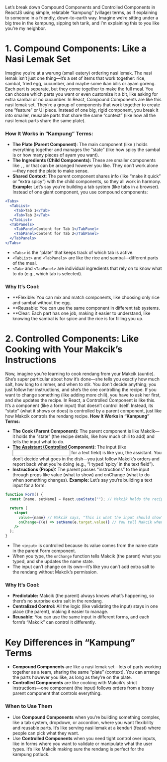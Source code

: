 Let’s break down Compound Components and Controlled Components in ReactJS using simple, relatable “kampung” (village) terms, as if explaining to someone in a friendly, down-to-earth way. Imagine we’re sitting under a big tree in the kampung, sipping teh tarik, and I’m explaining this to you like you’re my neighbor.

# 1. Compound Components: Like a Nasi Lemak Set
Imagine you’re at a warung (small eatery) ordering nasi lemak. The nasi lemak isn’t just one thing—it’s a set of items that work together: rice, sambal, fried egg, cucumber, and maybe some ikan bilis or ayam goreng. Each part is separate, but they come together to make the full meal. You can choose which parts you want or even customize it a bit, like asking for extra sambal or no cucumber.
In React, Compound Components are like this nasi lemak set. They’re a group of components that work together to create one “feature” or UI piece. Instead of one big, rigid component, you break it into smaller, reusable parts that share the same “context” (like how all the nasi lemak parts share the same plate).

### How It Works in “Kampung” Terms:
* **The Plate (Parent Component)**: The main component (like <NasiLemak>) holds everything together and manages the “state” (like how spicy the sambal is or how many pieces of ayam you want).
* **The Ingredients (Child Components):** These are smaller components like <Rice>, <Sambal>, or <Egg> that can be arranged however you like. They don’t work alone—they need the plate to make sense.
* **Shared Context**: The parent component shares info (like “make it quick” or “extra spicy”) with the child components, so they all work in harmony.
**Example:**
Let’s say you’re building a tab system (like tabs in a browser). Instead of one giant <Tabs> component, you use compound components:
```jsx
<Tabs>
  <TabList>
    <Tab>Tab 1</Tab>
    <Tab>Tab 2</Tab>
  </TabList>
  <TabPanels>
    <TabPanel>Content for Tab 1</TabPanel>
    <TabPanel>Content for Tab 2</TabPanel>
  </TabPanels>
</Tabs>
```
* `<Tabs>` is the “plate” that keeps track of which tab is active.
* `<TabList>` and `<TabPanels>` are like the rice and sambal—different parts of the meal.
* `<Tab>` and `<TabPanel>` are individual ingredients that rely on <Tabs> to know what to do (e.g., which tab is selected).

### Why It’s Cool:
* **Flexible: You can mix and match components, like choosing only rice and sambal without the egg.
* **Reusable: You can use the same <Tab> component in different tab systems.
* **Clear: Each part has one job, making it easier to understand, like knowing the sambal is for spice and the rice is for filling you up.

# 2. Controlled Components: Like Cooking with Your Makcik’s Instructions
Now, imagine you’re learning to cook rendang from your Makcik (auntie). She’s super particular about how it’s done—she tells you exactly how much salt, how long to simmer, and when to stir. You don’t decide anything; you just follow her instructions, and she’s the one controlling the recipe. If you want to change something (like adding more chili), you have to ask her first, and she updates the recipe.
In React, a Controlled Component is like this. It’s a component (like a form input) that doesn’t control itself. Instead, its “state” (what it shows or does) is controlled by a parent component, just like how Makcik controls the rendang recipe.
**How It Works in “Kampung” Terms:**
* **The Cook (Parent Component):** The parent component is like Makcik—it holds the “state” (the recipe details, like how much chili to add) and tells the input what to do.
* **The Assistant (Controlled Component):** The input (like <input> for a text field) is like you, the assistant. You don’t decide what goes in the dish—you just follow Makcik’s orders and report back what you’re doing (e.g., “I typed ‘spicy’ in the text field”).
* **Instructions (Props):** The parent passes “instructions” to the input through props like value (what to show) and onChange (what to do when something changes).
**Example:**
Let’s say you’re building a text input for a form:
```jsx
function Form() {
  const [name, setName] = React.useState(""); // Makcik holds the recipe (state)

  return (
    <input
      value={name} // Makcik says, "This is what the input should show"
      onChange={(e) => setName(e.target.value)} // You tell Makcik when you type something
    />
  );
}
```
* The `<input>` is controlled because its value comes from the name state in the parent Form component.
* When you type, the `onChange` function tells Makcik (the parent) what you typed, and she updates the name state.
* The input can’t change on its own—it’s like you can’t add extra salt to the rendang without Makcik’s permission.

### Why It’s Cool:
* **Predictable:** Makcik (the parent) always knows what’s happening, so there’s no surprise extra salt in the rendang.
* **Centralized Control:** All the logic (like validating the input) stays in one place (the parent), making it easier to manage.
* **Reusable**: You can use the same input in different forms, and each form’s “Makcik” can control it differently.

# Key Differences in “Kampung” Terms
* **Compound Components** are like a nasi lemak set—lots of parts working together as a team, sharing the same “plate” (context). You can arrange the parts however you like, as long as they’re on the plate.
* **Controlled Components** are like cooking with Makcik’s strict instructions—one component (the input) follows orders from a bossy parent component that controls everything.

### When to Use Them
* Use **Compound Components** when you’re building something complex, like a tab system, dropdown, or accordion, where you want flexibility and reusable parts. It’s like serving nasi lemak at a kenduri (feast) where people can pick what they want.
* Use **Controlled Components** when you need tight control over inputs, like in forms where you want to validate or manipulate what the user types. It’s like Makcik making sure the rendang is perfect for the kampung potluck.
